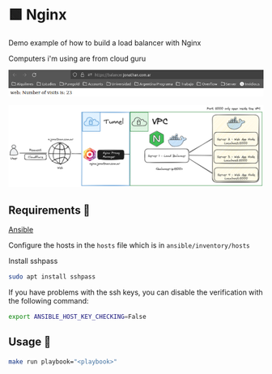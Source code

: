 # 🟩 Nginx

Demo example of how to build a load balancer with Nginx

Computers i'm using are from cloud guru

![demo](Demo.gif)

![img](design.png)

## Requirements 🧰

[Ansible](https://docs.ansible.com/ansible/latest/installation_guide/intro_installation.html)

Configure the hosts in the `hosts` file which is in `ansible/inventory/hosts`

Install sshpass

```bash
sudo apt install sshpass
```

If you have problems with the ssh keys, you can disable the verification with the following command:

```bash
export ANSIBLE_HOST_KEY_CHECKING=False
```

## Usage 🚀

```bash
make run playbook="<playbook>"
```

